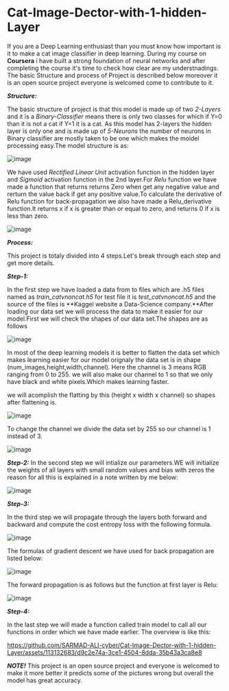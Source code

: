 # Cat-Image-Dector-with-1-hidden-Layer
If you are a Deep Learning enthusiast than you must know how important is it to make a cat image classifier in deep learning.
During my course on **Coursera** i have built a strong foundation of neural networks and after completing the course it's time to check how clear are my understnadings.
The basic Structure and process of Project is described below moreover it is an open source project everyone is welcomed come to contribute to it.

**_Structure:_**

  The basic structure of project is that this model is made up of two _2-Layers_ and it is a _Binary-Classifier_ means there is only two classes for which if Y=0 than it is not a cat if Y=1 it is a cat.
        As this model has 2-layers the hidden layer is only one and is made up of _5-Neurons_ the number of neurons in Binary classifier are mostly taken to be one which makes the moidel processing easy.The model structure is as:

  ![image](https://github.com/SARMAD-ALI-cyber/Cat-Image-Dector-with-1-hidden-Layer/assets/113132683/cb21f031-ce4a-4d9b-8fae-427a89491a2f)

        
  We have used _Rectified Linear Unit_ activation function in the hidden layer and _Sigmoid_ activation function in the 2nd layer.For _Relu_ function we have made a function that returns returns Zero when get any negative value and rerturn the value back if get any positive value.To calculate the derivative of Relu function for back-propagation we also have made a Relu_derivative function.It returns x if x is greater than or equal to zero, and returns 0 if x is less than zero.

![image](https://github.com/SARMAD-ALI-cyber/Cat-Image-Dector-with-1-hidden-Layer/assets/113132683/f8463554-98fe-4ca9-9857-24a4c900d9b8)

**_Process:_**

  This project is totaly divided into 4 steps.Let's break through each step and get more details.

**_Step-1:_**

  In the first step we have loaded a data from to files which are .h5 files named as _train_catvnoncat.h5_ for test file it is _test_catvnoncat.h5_  and the source of the files is **Kaggel website a Data-Science company.**After loading our data set we will process the data to make it easier for our model.First we will check the shapes of our data set.The shapes are as follows


![image](https://github.com/SARMAD-ALI-cyber/Cat-Image-Dector-with-1-hidden-Layer/assets/113132683/45e2ea32-4dce-42f0-8ac7-014578056ece)

In most of the deep learning models it is better to flatten  the data set which makes learning easier for our model orignaly the data set is in shape (num_images,height,width,channel). Here the channel is 3 means RGB ranging from 0 to 255. we will also make our channel to 1 so that we only have black and white pixels.Which makes learning faster.

we will acomplish the flatting by this (height x width x channel) so shapes after flattening is.

![image](https://github.com/SARMAD-ALI-cyber/Cat-Image-Dector-with-1-hidden-Layer/assets/113132683/747ea57d-2784-42cd-bfc4-bd2e2f700d60)


To change the channel we divide the data set by 255 so our channel is 1 instead of 3.

![image](https://github.com/SARMAD-ALI-cyber/Cat-Image-Dector-with-1-hidden-Layer/assets/113132683/5dd4f52e-b98e-446d-b4cb-8c61ba857177)


**_Step-2:_**
In the second step we will intialize our parameters.WE will initialize the weights of all layers with small random values and bias with zeros the reason for all this is explained in a  note written by me below:

![image](https://github.com/SARMAD-ALI-cyber/Cat-Image-Dector-with-1-hidden-Layer/assets/113132683/26efb190-3ef6-4fd4-ac8d-e4dfb1c52214)

**_Step-3:_**

In the third step we will propagate through the layers both forward and backward and compute the cost entropy loss with the following formula.

![image](https://github.com/SARMAD-ALI-cyber/Cat-Image-Dector-with-1-hidden-Layer/assets/113132683/50500b51-5422-464f-82bd-9448ec0d3e03)

The formulas of gradient descent we have used for back propagation are listed below:

![image](https://github.com/SARMAD-ALI-cyber/Cat-Image-Dector-with-1-hidden-Layer/assets/113132683/9a9834f1-1356-40eb-832c-628e930b58d2)

The forward propagation is as follows but the function at first layer is Relu:

![image](https://github.com/SARMAD-ALI-cyber/Cat-Image-Dector-with-1-hidden-Layer/assets/113132683/28b299f4-59c8-458a-8288-d649a0b4003a)

**_Step-4:_**

In the last step we will made a function called train model to call all our functions in order which we have made earlier.
The overview is like this:




https://github.com/SARMAD-ALI-cyber/Cat-Image-Dector-with-1-hidden-Layer/assets/113132683/d9c2e74a-3ce1-4504-8dda-35b43a3ca8e8

**_NOTE!_**
This project is an open source project and everyone is welcomed to make it more better it predicts some of the pictures wrong but overall the model has great accuracy.

